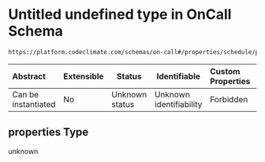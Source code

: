 # Untitled undefined type in OnCall Schema

```txt
https://platform.codeclimate.com/schemas/on-call#/properties/schedule/properties
```




| Abstract            | Extensible | Status         | Identifiable            | Custom Properties | Additional Properties | Access Restrictions | Defined In                                                                      |
| :------------------ | ---------- | -------------- | ----------------------- | :---------------- | --------------------- | ------------------- | ------------------------------------------------------------------------------- |
| Can be instantiated | No         | Unknown status | Unknown identifiability | Forbidden         | Allowed               | none                | [OnCall.schema.json\*](../../schemas/OnCall.schema.json "open original schema") |

## properties Type

unknown
